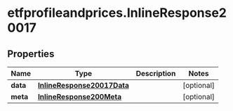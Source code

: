 # etfprofileandprices.InlineResponse20017

## Properties

Name | Type | Description | Notes
------------ | ------------- | ------------- | -------------
**data** | [**InlineResponse20017Data**](InlineResponse20017Data.md) |  | [optional] 
**meta** | [**InlineResponse200Meta**](InlineResponse200Meta.md) |  | [optional] 


